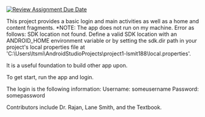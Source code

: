 [![Review Assignment Due Date](https://classroom.github.com/assets/deadline-readme-button-22041afd0340ce965d47ae6ef1cefeee28c7c493a6346c4f15d667ab976d596c.svg)](https://classroom.github.com/a/uEyl4A65)

This project provides a basic login and main activities as well as a home and content fragments.
*NOTE: The app does not run on my machine. Error as follows:
SDK location not found. Define a valid SDK location with an ANDROID_HOME environment variable or by setting the sdk.dir path in your project's local properties file at 'C:\Users\ltsmi\AndroidStudioProjects\project1-lsmit188\local.properties'.

It is a useful foundation to build other app upon.

To get start, run the app and login.

The login is the following information:
Username: someusername
Password: somepassword

Contributors include Dr. Rajan, Lane Smith, and the Textbook.
